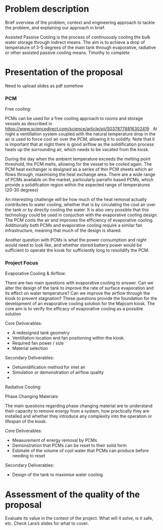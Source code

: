 # Problem description

Brief overview of the problem, context and engineering approach to tackle the problem, and explaining our approach in brief.

Assisted Passive Cooling is the process of continuously cooling the bulk water storage through indirect means. The aim is to achieve a drop of temperature of 3-5 degrees of the main tank through evaporative, radiative or other assisted passive cooling means.
Timothy to complete

# Presentation of the proposal
Need to upload slides as pdf somehow

### PCM

Free cooling:

PCMs can be used for a free cooling approach to rooms and storage vessels as described in https://www.sciencedirect.com/science/article/pii/S0378778816302419 . At night a ventillation system coupled with the natural temperature drop in the air is used to force cool air over the PCM, allowing it to solidify. Note that it is important that at night there is good airflow as the solidification process heats up the surrounding air, which needs to be vacated from the kiosk.

During the day when the ambient temperature exceeds the melting point threshold, the PCM melts, allowing for the vessel to be cooled again. The PCM heat exchanger is designed as a series of thin PCM sheets which air flows through, maximising the heat exchange area. There are a wide range of PCMs available on the market, particularly parrafin based PCMs, which provide a solidifcation region within the expected range of temperatures (20-30 degrees) 

An interesting challenge will be how much of the heat removal actually contributes to water cooling, whether that is by circulating the cool air over the tank or by directly cooling the water. It is also very possible that this technology could be used in conjuction with the evaporative cooling design. The PCM cools the air and improves the efficiency of evaporative cooling. Additionally both PCMs and evaporative cooling require a similar fan infrastructure, meaning that much of the design is shared. 

Another question with PCMs is what the power consumption and night would need to look like, and whether stored battery power would be sufficient to operate the kiosk for sufficiently long to resolidify the PCM. 



### Project Focus 

Evaporative Cooling & Airflow:

There are two main questions with evaporative cooling to answer. Can we alter the design of the tank to improve the rate of surface evaporation and its effect on water temperature? Can we improve the airflow through the kiosk to prevent stagnation? These questions provide the foundation for the development of an evaporative cooling solution for the Majicom kiosk. The core aim is to verify the efficacy of evaporative cooling as a possible solution 

Core Deliverables:

- A redesigned tank geometry
- Ventillation location and fan positioning within the kiosk.
- Required fan power / size
- Material selection 

Secondary Deliverables:

- Dehumidification method for inlet air
- Simulation or demonstration of airflow quality
- 

Radiative Cooling:

Phase Changing Materials:

The main questions regarding phase changing material are to understand their capacity to remove energy from a system, how practically they are installed and whether they introduce any complexity into the operation or lifespan of the kiosk.

Core Deliverables:

- Measurement of energy removal by PCMs
- Demonstration that PCMs can be reset to their solid form
- Estimate of the volume of cool water that PCMs can produce before needing to reset

Secondary Deliverables: 

- Design of the tank to maximise water cooling





# Assessment of the quality of the proposal

Evaluate its value in the context of the project. What will it solve, is it safe, etc. Check Lara’s slides for what to cover.
